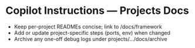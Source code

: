# Copilot Instructions — Projects Docs

- Keep per-project READMEs concise; link to /docs/framework
- Add or update project-specific steps (ports, env) when changed
- Archive any one-off debug logs under projects/.../docs/archive
